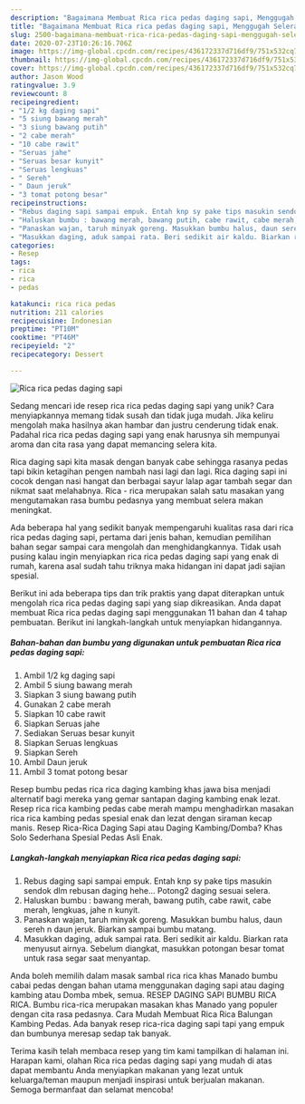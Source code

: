 ```yaml
---
description: "Bagaimana Membuat Rica rica pedas daging sapi, Menggugah Selera"
title: "Bagaimana Membuat Rica rica pedas daging sapi, Menggugah Selera"
slug: 2500-bagaimana-membuat-rica-rica-pedas-daging-sapi-menggugah-selera
date: 2020-07-23T10:26:16.706Z
image: https://img-global.cpcdn.com/recipes/436172337d716df9/751x532cq70/rica-rica-pedas-daging-sapi-foto-resep-utama.jpg
thumbnail: https://img-global.cpcdn.com/recipes/436172337d716df9/751x532cq70/rica-rica-pedas-daging-sapi-foto-resep-utama.jpg
cover: https://img-global.cpcdn.com/recipes/436172337d716df9/751x532cq70/rica-rica-pedas-daging-sapi-foto-resep-utama.jpg
author: Jason Wood
ratingvalue: 3.9
reviewcount: 8
recipeingredient:
- "1/2 kg daging sapi"
- "5 siung bawang merah"
- "3 siung bawang putih"
- "2 cabe merah"
- "10 cabe rawit"
- "Seruas jahe"
- "Seruas besar kunyit"
- "Seruas lengkuas"
- " Sereh"
- " Daun jeruk"
- "3 tomat potong besar"
recipeinstructions:
- "Rebus daging sapi sampai empuk. Entah knp sy pake tips masukin sendok dlm rebusan daging hehe... Potong2 daging sesuai selera."
- "Haluskan bumbu : bawang merah, bawang putih, cabe rawit, cabe merah, lengkuas, jahe n kunyit."
- "Panaskan wajan, taruh minyak goreng. Masukkan bumbu halus, daun sereh n daun jeruk. Biarkan sampai bumbu matang."
- "Masukkan daging, aduk sampai rata. Beri sedikit air kaldu. Biarkan rata menyusut airnya. Sebelum diangkat, masukkan potongan besar tomat untuk rasa segar saat menyantap."
categories:
- Resep
tags:
- rica
- rica
- pedas

katakunci: rica rica pedas 
nutrition: 211 calories
recipecuisine: Indonesian
preptime: "PT10M"
cooktime: "PT46M"
recipeyield: "2"
recipecategory: Dessert

---
```



![Rica rica pedas daging sapi](https://img-global.cpcdn.com/recipes/436172337d716df9/751x532cq70/rica-rica-pedas-daging-sapi-foto-resep-utama.jpg)

Sedang mencari ide resep rica rica pedas daging sapi yang unik? Cara menyiapkannya memang tidak susah dan tidak juga mudah. Jika keliru mengolah maka hasilnya akan hambar dan justru cenderung tidak enak. Padahal rica rica pedas daging sapi yang enak harusnya sih mempunyai aroma dan cita rasa yang dapat memancing selera kita.

Rica daging sapi kita masak dengan banyak cabe sehingga rasanya pedas tapi bikin ketagihan pengen nambah nasi lagi dan lagi. Rica daging sapi ini cocok dengan nasi hangat dan berbagai sayur lalap agar tambah segar dan nikmat saat melahabnya. Rica - rica merupakan salah satu masakan yang mengutamakan rasa bumbu pedasnya yang membuat selera makan meningkat.

Ada beberapa hal yang sedikit banyak mempengaruhi kualitas rasa dari rica rica pedas daging sapi, pertama dari jenis bahan, kemudian pemilihan bahan segar sampai cara mengolah dan menghidangkannya. Tidak usah pusing kalau ingin menyiapkan rica rica pedas daging sapi yang enak di rumah, karena asal sudah tahu triknya maka hidangan ini dapat jadi sajian spesial.


Berikut ini ada beberapa tips dan trik praktis yang dapat diterapkan untuk mengolah rica rica pedas daging sapi yang siap dikreasikan. Anda dapat membuat Rica rica pedas daging sapi menggunakan 11 bahan dan 4 tahap pembuatan. Berikut ini langkah-langkah untuk menyiapkan hidangannya.

<!--inarticleads1-->

##### Bahan-bahan dan bumbu yang digunakan untuk pembuatan Rica rica pedas daging sapi:

1. Ambil 1/2 kg daging sapi
1. Ambil 5 siung bawang merah
1. Siapkan 3 siung bawang putih
1. Gunakan 2 cabe merah
1. Siapkan 10 cabe rawit
1. Siapkan Seruas jahe
1. Sediakan Seruas besar kunyit
1. Siapkan Seruas lengkuas
1. Siapkan  Sereh
1. Ambil  Daun jeruk
1. Ambil 3 tomat potong besar


Resep bumbu pedas rica rica daging kambing khas jawa bisa menjadi alternatif bagi mereka yang gemar santapan daging kambing enak lezat. Resep rica rica kambing pedas cabe merah mampu menghadirkan masakan rica rica kambing pedas spesial enak dan lezat dengan siraman kecap manis. Resep Rica-Rica Daging Sapi atau Daging Kambing/Domba? Khas Solo Sederhana Spesial Pedas Asli Enak. 

<!--inarticleads2-->

##### Langkah-langkah menyiapkan Rica rica pedas daging sapi:

1. Rebus daging sapi sampai empuk. Entah knp sy pake tips masukin sendok dlm rebusan daging hehe... Potong2 daging sesuai selera.
1. Haluskan bumbu : bawang merah, bawang putih, cabe rawit, cabe merah, lengkuas, jahe n kunyit.
1. Panaskan wajan, taruh minyak goreng. Masukkan bumbu halus, daun sereh n daun jeruk. Biarkan sampai bumbu matang.
1. Masukkan daging, aduk sampai rata. Beri sedikit air kaldu. Biarkan rata menyusut airnya. Sebelum diangkat, masukkan potongan besar tomat untuk rasa segar saat menyantap.


Anda boleh memilih dalam masak sambal rica rica khas Manado bumbu cabai pedas dengan bahan utama menggunakan daging sapi atau daging kambing atau Domba mbek, semua. RESEP DAGING SAPI BUMBU RICA RICA. Bumbu rica-rica merupakan masakan khas Manado yang populer dengan cita rasa pedasnya. Cara Mudah Membuat Rica Rica Balungan Kambing Pedas. Ada banyak resep rica-rica daging sapi tapi yang empuk dan bumbunya meresap sedap tak banyak. 

Terima kasih telah membaca resep yang tim kami tampilkan di halaman ini. Harapan kami, olahan Rica rica pedas daging sapi yang mudah di atas dapat membantu Anda menyiapkan makanan yang lezat untuk keluarga/teman maupun menjadi inspirasi untuk berjualan makanan. Semoga bermanfaat dan selamat mencoba!
